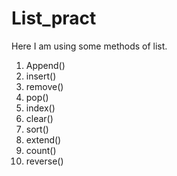 # List_pract

Here I am using some methods of list.

1. Append()
2. insert()
3. remove()
4. pop()
5. index()
6. clear()
7. sort()
8. extend()
9. count()
10. reverse()
